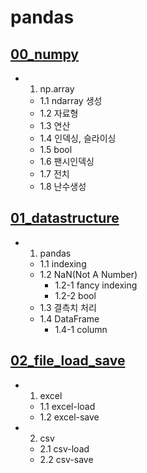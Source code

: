 # pandas

## [00_numpy](00_numpy.ipynb)

- 1. np.array
    - 1.1 ndarray 생성
    - 1.2 자료형
    - 1.3 연산
    - 1.4 인덱싱, 슬라이싱
    - 1.5 bool
    - 1.6 팬시인덱싱
    - 1.7 전치
    - 1.8 난수생성

## [01_datastructure](01_datastructure.ipynb)

- 1. pandas
    - 1.1 indexing
    - 1.2 NaN(Not A Number)
        - 1.2-1 fancy indexing
        - 1.2-2 bool
    - 1.3 결측치 처리
    - 1.4 DataFrame
        - 1.4-1 column

## [02_file_load_save](02_file_load_save.ipynb)

- 1. excel
    - 1.1 excel-load
    - 1.2 excel-save
- 2. csv
    - 2.1 csv-load
    - 2.2 csv-save